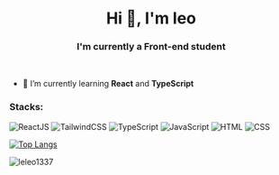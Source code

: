 <h1 align="center">Hi 👋, I'm leo</h1>
<h3 align="center">I'm currently a Front-end student</h3>

<br>

- 🌱 I’m currently learning **React** and **TypeScript**

<h3 align="left">Stacks: </h3>

![ReactJS](https://img.shields.io/badge/-React-20232A?style=flat-square&logo=react&logoColor=61DAFB)
![TailwindCSS](https://img.shields.io/badge/tailwindcss-0F172A?style=flat-square&logo=tailwindcss)
![TypeScript](https://img.shields.io/badge/TypeScript-3178C6?style=flat-square&logo=typescript&logoColor=white)
![JavaScript](https://img.shields.io/badge/-JavaScript-F7DF1E?style=flat-square&logo=javascript&logoColor=black)
![HTML](https://img.shields.io/badge/-HTML5-E34F26?style=flat-square&logo=html5&logoColor=white)
![CSS](https://img.shields.io/badge/-CSS3-1572B6?style=flat-square&logo=css3&logoColor=white)


[![Top Langs](https://github-readme-stats.vercel.app/api/top-langs/?username=leleo1337&layout=donut&theme=midnight-purple)](https://github.com/leleo1337/github-readme-stats)
<p><img align="center" src="https://github-readme-streak-stats.herokuapp.com/?user=leleo1337&theme=midnight-purple" alt="leleo1337" /></p>
